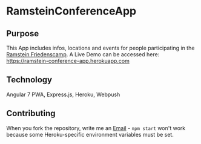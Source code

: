 # RamsteinConferenceApp

## Purpose

This App includes infos, locations and events for people participating in the [Ramstein Friedenscamp](https://www.ramstein-kampagne.eu/friedenscamp-2019/). A Live Demo can be accessed here: https://ramstein-conference-app.herokuapp.com

## Technology

Angular 7 PWA, Express.js, Heroku, Webpush

## Contributing

When you fork the repository, write me an [Email](moin@frot.io) - `npm start` won't work because some Heroku-specific environment variables must be set.
